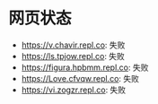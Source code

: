 # 网页状态
- https://v.chavir.repl.co: 失败
- https://ls.tpjow.repl.co: 失败
- https://figura.hpbmm.repl.co: 失败
- https://Love.cfvqw.repl.co: 失败
- https://vi.zogzr.repl.co: 失败
